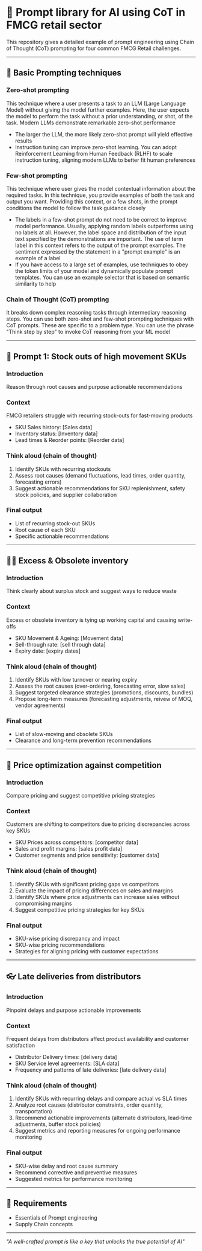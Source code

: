 # 🎅 Prompt library for AI using CoT in FMCG retail sector
This repository gives a detailed example of prompt engineering using Chain of Thought (CoT) prompting for four common FMCG Retail challenges.

---

## 🙋 Basic Prompting techniques

### Zero-shot prompting
This technique where a user presents a task to an LLM (Large Language Model) without giving the model further examples. Here, the user expects the model to perform the task without a prior understanding, or shot, of the task. Modern LLMs demonstrate remarkable zero-shot performance
- The larger the LLM, the more likely zero-shot prompt will yield effective results
- Instruction tuning can improve zero-shot learning. You can adopt Reinforcement Learning from Human Feedback (RLHF) to scale instruction tuning, aligning modern LLMs to better fit human preferences

### Few-shot prompting
This technique where user gives the model contextual information about the required tasks. In this technique, you provide examples of both the task and output you want. Providing this context, or a few shots, in the prompt conditions the model to follow the task guidance closely
- The labels in a few-shot prompt do not need to be correct to improve model performance. Usually, applying random labels outperforms using no labels at all. However, the label space and distribution of the input text specified by the demonstrations are important. The use of term label in this context refers to the output of the prompt examples. The sentiment expressed by the statement in a "prompt example" is an example of a label
- If you have access to a large set of examples, use techniques to obey the token limits of your model and dynamically populate prompt templates. You can use an example selector that is based on semantic similarity to help

### Chain of Thought (CoT) prompting
It breaks down complex reasoning tasks through intermediary reasoning steps. You can use both zero-shot and few-shot prompting techniques with CoT prompts. These are specific to a problem type. You can use the phrase "Think step by step" to invoke CoT reasoning from your ML model

---

## 🦸 Prompt 1: Stock outs of high movement SKUs

### Introduction
Reason through root causes and purpose actionable recommendations

### Context
FMCG retailers struggle with recurring stock-outs for fast-moving products
- SKU Sales history: [Sales data]
- Inventory status: [Inventory data]
- Lead times & Reorder points: [Reorder data]

### Think aloud (chain of thought)
1. Identify SKUs with recurring stockouts
2. Assess root causes (demand fluctuations, lead times, order quantity, forecasting errors)
3. Suggest actionable recommendations for SKU replenishment, safety stock policies, and supplier collaboration

### Final output
- List of recurring stock-out SKUs
- Root cause of each SKU
- Specific actionable recommendations

---

## 🧑‍🚒 Excess & Obsolete inventory

### Introduction
Think clearly about surplus stock and suggest ways to reduce waste

### Context
Excess or obsolete inventory is tying up working capital and causing write-offs
- SKU Movement & Ageing: [Movement data]
- Sell-through rate: [sell through data]
- Expiry date: [expiry dates]

### Think aloud (chain of thought)
1. Identify SKUs with low turnover or nearing expiry
2. Assess the root causes (over-ordering, forecasting error, slow sales)
3. Suggest targeted clearance strategies (promotions, discounts, bundles)
4. Propose long-term measures (forecasting adjustments, reivew of MOQ, vendor agreements)

### Final output
- List of slow-moving and obsolete SKUs
- Clearance and long-term prevention recommendations

---

## 🏃 Price optimization against competition

### Introduction
Compare pricing and suggest competitive pricing strategies

### Context
Customers are shifting to competitors due to pricing discrepancies across key SKUs
- SKU Prices across competitors: [competitor data]
- Sales and profit margins: [sales profit data]
- Customer segments and price sensitivity: [customer data]

### Think aloud (chain of thought)
1. Identify SKUs with significant pricing gaps vs competitors
2. Evaluate the impact of pricing differences on sales and margins
3. Identify SKUs where price adjustments can increase sales without compromising margins
4. Suggest competitive pricing strategies for key SKUs

### Final output
- SKU-wise pricing discrepancy and impact
- SKU-wise pricing recommendations
- Strategies for aligning pricing with customer expectations

---

## 👓 Late deliveries from distributors

### Introduction
Pinpoint delays and purpose actionable improvements

### Context
Frequent delays from distributors affect product availability and customer satisfaction
- Distributor Delivery times: [delivery data]
- SKU Service level agreements: [SLA data]
- Frequency and patterns of late deliveries: [late delivery data]

### Think aloud (chain of thought)
1. Identify SKUs with recurring delays and compare actual vs SLA times
2. Analyze root causes (distributor constraints, order quantity, transportation)
3. Recommend actionable improvements (alternate distributors, lead-time adjustments, buffer stock policies)
4. Suggest metrics and reporting measures for ongoing performance monitoring

### Final output
- SKU-wise delay and root cause summary
- Recommend corrective and preventive measures
- Suggested metrics for performance monitoring

---

## 👒 Requirements
- Essentials of Prompt engineering
- Supply Chain concepts

---
*"A well-crafted prompt is like a key that unlocks the true potential of AI"*
